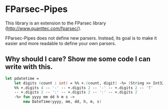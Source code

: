 # FParsec-Pipes

This library is an extension to the FParsec library (http://www.quanttec.com/fparsec/).

FParsec-Pipes does not define new parsers.
Instead, its goal is to make it easier and more readable to define your own parsers.

## Why should I care? Show me some code I can write with this.

```fsharp
let pdatetime =
    let digits (count : int) = %% +.(count, digit) -%> (String >> Int32.Parse)
    %% +.digits 4 -- '-' -- +.digits 2 -- '-' -- +.digits 2 -- 'T'
    -- +.digits 2 -- ':' -- +.digits 2 -- ':' -- +.digits 2
    -%> fun yyyy mm dd h m s ->
        new DateTime(yyyy, mm, dd, h, m, s)
```



